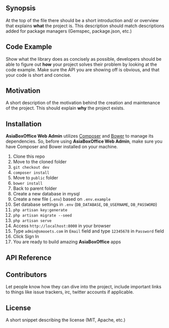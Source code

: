 ## Synopsis

At the top of the file there should be a short introduction and/ or overview that explains **what** the project is. This description should match descriptions added for package managers (Gemspec, package.json, etc.)

## Code Example

Show what the library does as concisely as possible, developers should be able to figure out **how** your project solves their problem by looking at the code example. Make sure the API you are showing off is obvious, and that your code is short and concise.

## Motivation

A short description of the motivation behind the creation and maintenance of the project. This should explain **why** the project exists.

## Installation

**AsiaBoxOffice Web Admin** utilizes [Composer](https://getcomposer.org/) and [Bower](http://bower.io/) to manage its dependencies. So, before using **AsiaBoxOffice Web Admin**, make sure you have Composer and Bower installed on your machine.

1. Clone this repo
2. Move to the cloned folder
3. `git checkout dev`
4. `composer install`
5. Move to `public` folder
6. `bower install`
7. Back to parent folder
8. Create a new database in mysql
9. Create a new file (`.env`) based on `.env.example`
10. Set database settings in `.env` (`DB_DATABASE`, `DB_USERNAME`, `DB_PASSWORD`)
11. `php artisan key:generate`
12. `php artisan migrate --seed`
13. `php artisan serve`
14. Access `http://localhost:8000` in your browser
15. Type `admin@smooets.com` in `Email` field and type `12345678` in `Password` field
16. Click Sign In
17. You are ready to build amazing **AsiaBoxOffice** apps



## API Reference



## Contributors

Let people know how they can dive into the project, include important links to things like issue trackers, irc, twitter accounts if applicable.

## License

A short snippet describing the license (MIT, Apache, etc.)